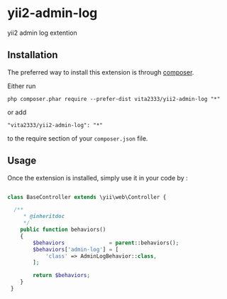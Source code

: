 yii2-admin-log
============
yii2 admin log extention

Installation
------------

The preferred way to install this extension is through [composer](http://getcomposer.org/download/).

Either run

```
php composer.phar require --prefer-dist vita2333/yii2-admin-log "*"
```

or add

```
"vita2333/yii2-admin-log": "*"
```

to the require section of your `composer.json` file.


Usage
-----

Once the extension is installed, simply use it in your code by  :

```php

class BaseController extends \yii\web\Controller {

  /**
     * @inheritdoc
     */
    public function behaviors()
    {
        $behaviors              = parent::behaviors();
        $behaviors['admin-log'] = [
            'class' => AdminLogBehavior::class,
        ];

        return $behaviors;
    }
 }

```
